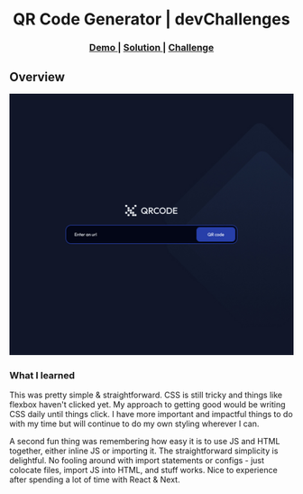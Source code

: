 <h1 align="center">QR Code Generator | devChallenges</h1>

<div align="center">
  <h3>
    <a href="https://nostromos.github.io/qr-code-generator">
      Demo
    </a>
    <span> | </span>
    <a href="https://github.com/Nostromos/QR-Code-Generator/Solution">
      Solution
    </a>
    <span> | </span>
    <a href="https://devchallenges.io/challenge/qa-code-generator">
      Challenge
    </a>
  </h3>
</div>

## Overview

![screenshot](https://github.com/Nostromos/QR-Code-Generator/blob/main/Project%20Starter/design/Tablet_1024px.jpg)

### What I learned

This was pretty simple & straightforward. CSS is still tricky and things like flexbox haven't clicked yet. My approach to getting good would be writing CSS daily until things click. I have more important and impactful things to do with my time but will continue to do my own styling wherever I can. 

A second fun thing was remembering how easy it is to use JS and HTML together, either inline JS or importing it. The straightforward simplicity is delightful. No fooling around with import statements or configs - just colocate files, import JS into HTML, and stuff works. Nice to experience after spending a lot of time with React & Next.
